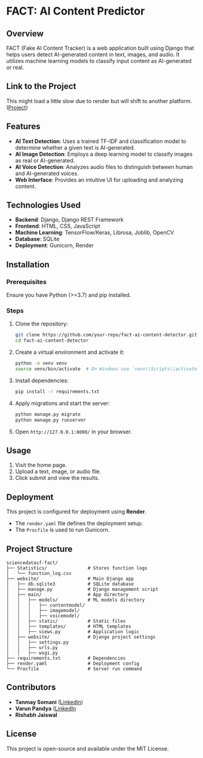 # FACT: AI Content Predictor

## Overview
FACT (Fake AI Content Tracker) is a web application built using Django that helps users detect AI-generated content in text, images, and audio. It utilizes machine learning models to classify input content as AI-generated or real.

## Link to the Project
This might load a little slow due to render but will shift to another platform.
([Project](https://fact-wku3.onrender.com/))

## Features
- **AI Text Detection**: Uses a trained TF-IDF and classification model to determine whether a given text is AI-generated.
- **AI Image Detection**: Employs a deep learning model to classify images as real or AI-generated.
- **AI Voice Detection**: Analyzes audio files to distinguish between human and AI-generated voices.
- **Web Interface**: Provides an intuitive UI for uploading and analyzing content.

## Technologies Used
- **Backend**: Django, Django REST Framework
- **Frontend**: HTML, CSS, JavaScript
- **Machine Learning**: TensorFlow/Keras, Librosa, Joblib, OpenCV
- **Database**: SQLite
- **Deployment**: Gunicorn, Render

## Installation
### Prerequisites
Ensure you have Python (>=3.7) and pip installed.

### Steps
1. Clone the repository:
   ```sh
   git clone https://github.com/your-repo/fact-ai-content-detector.git
   cd fact-ai-content-detector
   ```
2. Create a virtual environment and activate it:
   ```sh
   python -m venv venv
   source venv/bin/activate  # On Windows use `venv\\Scripts\\activate`
   ```
3. Install dependencies:
   ```sh
   pip install -r requirements.txt
   ```
4. Apply migrations and start the server:
   ```sh
   python manage.py migrate
   python manage.py runserver
   ```
5. Open `http://127.0.0.1:8000/` in your browser.

## Usage
1. Visit the home page.
2. Upload a text, image, or audio file.
3. Click submit and view the results.

## Deployment
This project is configured for deployment using **Render**.
- The `render.yaml` file defines the deployment setup.
- The `Procfile` is used to run Gunicorn.

## Project Structure
```
sciencedatasf-fact/
├── Statistics/               # Stores function logs
│   └── function_log.csv
├── website/                  # Main Django app
│   ├── db.sqlite3            # SQLite database
│   ├── manage.py             # Django management script
│   ├── main/                 # App directory
│   │   ├── models/           # ML models directory
│   │   │   ├── contentmodel/
│   │   │   ├── imagemodel/
│   │   │   ├── voicemodel/
│   │   ├── static/           # Static files
│   │   ├── templates/        # HTML templates
│   │   ├── views.py          # Application logic
│   ├── website/              # Django project settings
│   │   ├── settings.py
│   │   ├── urls.py
│   │   ├── wsgi.py
├── requirements.txt          # Dependencies
├── render.yaml               # Deployment config
└── Procfile                  # Server run command
```

## Contributors
- **Tanmay Somani** ([LinkedIn](https://www.linkedin.com/in/tcode/))
- **Varun Pandya**  ([LinkedIn](https://www.linkedin.com/in/varun-pandya/)
- **Rishabh Jaiswal**

## License
This project is open-source and available under the MIT License.



